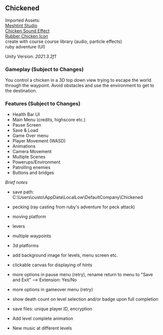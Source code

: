 ## Chickened
Imported Assets:  
[Meshtint Studio](https://assetstore.unity.com/publishers/3867)  
[Chicken Sound Effect](https://www.youtube.com/watch?v=ML6QPGbfMS4)  
[Rubber Chicken Icon](https://www.kindpng.com/imgv/iiJmhob_rubber-chicken-png-transparent-png/)  
create with course course library (audio, particle effects)  
ruby adventure (UI)

Unity Version: *2021.3.2f1*  

### Gameplay (Subject to Changes)
You control a chicken in a 3D top down view trying to escape the world through the waypoint. Avoid obstacles and use the environment to get to the destination.

### Features (Subject to Changes)
- Health Bar UI
- Main Menu (credits, highscore etc.)
- Pause Screen
- Save & Load
- Game Over menu
- Player Movement (WASD)
- Animations
- Camera Movement
- Multiple Scenes
- Powerups/Environment
- Patrolling enemies
- Buttons and bridges


*Brief notes*  
- save path: C:\Users\custo\AppData\LocalLow\DefaultCompany\Chickened

- pecking (ray casting from ruby's adventure for peck attack)
- moving platform
- levers
- multiple waypoints
- 3d platforms

- add background image for levels, menu screen etc.
- clickable canvas for displaying of hints
- more options in pause menu (retry), rename return to menu to "Save and Exit" --> Extension: Yes/No
- more options in gameover menu (retry)
- show death count on level selection and/or badge upon full completion
- save files: unique player ID, encryption
- Add level complete animation
- New music at different levels
